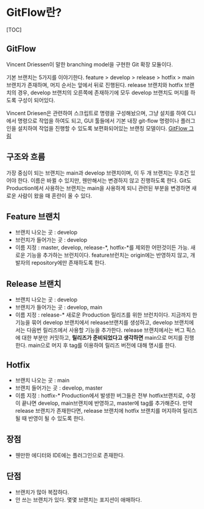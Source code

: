 # GitFlow란?

[TOC]

## GitFlow
Vincent Driessen이 말한 branching model을 구현한 Git 확장 모듈이다.

기본 브랜치는 5가지를 이야기한다.
feature > develop > release > hotfix > main 브랜치가 존재하며, 머지 순서는 앞에서 뒤로 진행된다.
release 브랜치와 hotfix 브랜치의 경우, develop 브랜치의 오른쪽에 존재하기에 모두 develop 브랜치도 머지를 하도록 구성이 되어있다.

Vincent Driesen은 관련하여 스크립트로 명령을 구성해놨으며, 그냥 설치를 하여 CLI에서 명령으로 작업을 하여도 되고, GUI 툴들에서 기본 내장 git-flow 명령이나 플러그인을 설치하여 작업을 진행할 수 있도록 보편화되어있는 브랜칭 모델이다.
[GitFlow 그림](http://nvie.com/img/git-model@2x.png)

## 구조와 흐름
가장 중심이 되는 브랜치는 main과 develop 브랜치이며, 이 두 개 브랜치는 무조건 있어야 한다. 이름은 바뀔 수 있지만, 웬만해서는 변경하지 않고 진행하도록 한다. Git도 Production에서 사용하는 브랜치는 main을 사용하게 되니 관련된 부분을 변경하면 새로운 사람이 왔을 때 혼란이 올 수 있다.

## Feature 브랜치
- 브랜치 나오는 곳 : develop
- 브런치가 들어가는 곳 : develop
- 이름 지정 : master, develop, release-*, hotfix-*를 제외한 어떤것이든 가능.
새로운 기능을 추가하는 브런치이다.
feature브런치는 origin에는 반영하지 않고, 개발자의 repository에만 존재하도록 한다.

## Release 브랜치
- 브랜치 나오는 곳 : develop
- 브랜치가 들어가는 곳 : develop, main
- 이름 지정 : release-*
새로운 Production 릴리즈를 위한 브런치이다.
지금까지 한 기능을 묶어 develop 브랜치에서 release브랜치를 생성하고, develop 브랜치에서는 다음번 릴리즈에서 사용할 기능을 추가한다.
release 브랜치에서는 버그 픽스에 대한 부분만 커밋하고, **릴리즈가 준비되었다고 생각하면** main으로 머지를 진행한다.
main으로 머지 후 tag를 이용하여 릴리즈 버전에 대해 명시를 한다.

## Hotfix
- 브랜치 나오는 곳 : main
- 브랜치 들어가는 곳 : develop, master
- 이름 지정 : hotfix-*
Production에서 발생한 버그들은 전부 hotfix브랜치로, 수정이 끝나면 develop, main브랜치에 반영하고, master에 tag를 추가해준다.
만약 release 브랜치가 존재한다면, release 브랜치에 hotfix 브랜치를 머지하여 릴리즈 될 때 반영이 될 수 있도록 한다.

## 장점
- 웬만한 에디터와 IDE에는 플러그인으로 존재한다.

## 단점
- 브랜치가 많아 복잡하다.
- 안 쓰는 브랜치가 있다. 몇몇 브랜치는 포지션이 애매하다.
